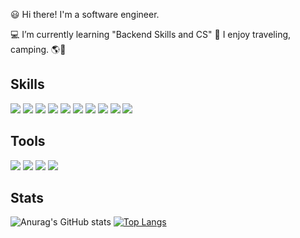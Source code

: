 😃 Hi there! I'm a software engineer.

💻 I’m currently learning "Backend Skills and CS"
🧡 I enjoy traveling, camping. 🌎🛫

## Skills
<div>
<img src="https://img.shields.io/badge/Spring-6DB33F?style=plastic&logo=Spring&logoColor=white"/>
<img src="https://img.shields.io/badge/Spring%20Boot-6DB33F?style=plastic&logo=Spring%20boot&logoColor=white"/>
<img src="https://img.shields.io/badge/Java-57BCAD?style=plastic&logo=&logoColor=white"/>
<img src="https://img.shields.io/badge/gradle-02303A?style=plastic&logo=gradle&logoColor=white"/>
<img src="https://img.shields.io/badge/Maven-C71A36?style=plastic&logo=apachemaven&logoColor=white"/>
<img src="https://img.shields.io/badge/JSP-F7DF1E?style=plastic&logo=&logoColor=white"/>
<img src="https://img.shields.io/badge/jQuery-0769AD?style=plastic&logo=jQuery&logoColor=white"/>
<img src="https://img.shields.io/badge/MariaDB-003545?style=plastic&logo=MariaDB&logoColor=white"/>
<img src="https://img.shields.io/badge/Oracle-F80000?style=plastic&logo=Oracle&logoColor=white"/>
<a href="https://hhpluscertificateofcompletion.oopy.io/">
  <img src="https://static.spartacodingclub.kr/hanghae99/plus/completion/badge_purple.svg" />
</a>
</div>

## Tools
<div>
<img src="https://img.shields.io/badge/intellij%20IDEA-000000?style=plastic&logo=intellijidea&logoColor=white"/>
<img src="https://img.shields.io/badge/eclipse-2C2255?style=plastic&logo=eclipseide&logoColor=white"/>
<img src="https://img.shields.io/badge/Visual%20Studio%20Code-007ACC?style=plastic&logo=visualstudiocode&logoColor=white"/>
<img src="https://img.shields.io/badge/git-05032?style=plastic&logo=git&logoColor=white"/>
</div>
  
## Stats
![Anurag's GitHub stats](https://github-readme-stats.vercel.app/api?username=anuraghazra&theme=cobalt&show_icons=true)
[![Top Langs](https://github-readme-stats.vercel.app/api/top-langs/?username=dev-jinius&theme=tokyonight&show_icons=true)](https://github.com/anuraghazra/github-readme-stats)
